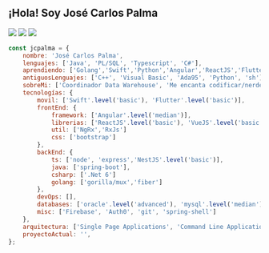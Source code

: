 <h2> 
    ¡Hola! Soy José Carlos Palma
</h2>
<p>
<img src="https://img.shields.io/badge/version-v39.6%20stable-orange">
<img src="https://img.shields.io/badge/build%20life-passing-green">
<img src="https://img.shields.io/badge/tests%20life-6%20passed%2C%203%20failed%2C%201%20skipped-informational">
</p>

```javascript
const jcpalma = {
    nombre: 'José Carlos Palma',
    lenguajes: ['Java', 'PL/SQL', 'Typescript', 'C#'],
    aprendiendo: ['Golang','Swift','Python','Angular','ReactJS','Flutter/Dart']
    antiguosLenguajes: ['C++', 'Visual Basic', 'Ada95', 'Python', 'sh']
    sobreMi: ['Coordinador Data Warehouse', 'Me encanta codificar/nerdear', 'Desarrollo Web/Aplicaciones', 'Música/Películas'],
    tecnologías: {
        movil: ['Swift'.level('basic'), 'Flutter'.level('basic')],
        frontEnd: {
            framework: ['Angular'.level('median')],
            librerias: ['ReactJS'.level('basic'), 'VueJS'.level('basic')]
            util: ['NgRx','RxJs']
            css: ['bootstrap']
        },
        backEnd: {
            ts: ['node', 'express','NestJS'.level('basic')],
            java: ['spring-boot'],
            csharp: ['.Net 6']
            golang: ['gorilla/mux','fiber']
        },
        devOps: [],
        databases: ['oracle'.level('advanced'), 'mysql'.level('median'), 'mongodb'.level('basic')],
        misc: ['Firebase', 'Auth0', 'git', 'spring-shell']
    },
    arquitectura: ['Single Page Applications', 'Command Line Application', 'Desktop Application'],
    proyectoActual: '',
};
```

<!--
**jcpalma/jcpalma** is a ✨ _special_ ✨ repository because its `README.md` (this file) appears on your GitHub profile.

Here are some ideas to get you started:

- 🔭 I’m currently working on ...
- 🌱 I’m currently learning ...
- 👯 I’m looking to collaborate on ...
- 🤔 I’m looking for help with ...
- 💬 Ask me about ...
- 📫 How to reach me: ...
- 😄 Pronouns: ...
- ⚡ Fun fact: ...
-->
